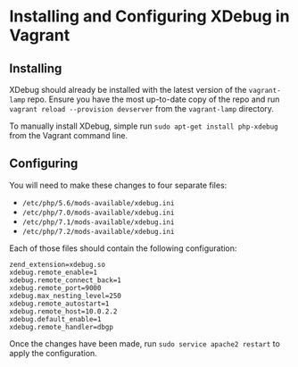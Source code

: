# Installing and Configuring XDebug in Vagrant

## Installing

XDebug should already be installed with the latest version of the `vagrant-lamp` repo. Ensure you have the most up-to-date copy of the repo and run `vagrant reload --provision devserver` from the `vagrant-lamp` directory.

To manually install XDebug, simple run `sudo apt-get install php-xdebug` from the Vagrant command line.

## Configuring

You will need to make these changes to four separate files:

* `/etc/php/5.6/mods-available/xdebug.ini`
* `/etc/php/7.0/mods-available/xdebug.ini`
* `/etc/php/7.1/mods-available/xdebug.ini`
* `/etc/php/7.2/mods-available/xdebug.ini`

Each of those files should contain the following configuration:

```
zend_extension=xdebug.so
xdebug.remote_enable=1
xdebug.remote_connect_back=1
xdebug.remote_port=9000
xdebug.max_nesting_level=250
xdebug.remote_autostart=1
xdebug.remote_host=10.0.2.2
xdebug.default_enable=1
xdebug.remote_handler=dbgp
```

Once the changes have been made, run `sudo service apache2 restart` to apply the configuration.

